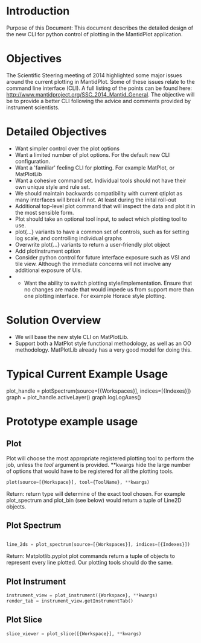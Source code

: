 
Introduction
============

Purpose of this Document: This document describes the detailed design of the new CLI for python control of plotting in the MantidPlot application.
 
Objectives
===========

The Scientific Steering meeting of 2014 highlighted some major issues around the current plotting in MantidPlot. Some of these issues relate to the command line interface (CLI). A full listing of the points can be found here: http://www.mantidproject.org/SSC_2014_Mantid_General. The objective will be to provide a better CLI following the advice and comments provided by instrument scientists. 

Detailed Objectives
===================

*	Want simpler control over the plot options
*	Want a limited number of plot options. For the default new CLI configuration.
*	Want a 'familiar' feeling CLI for plotting. For example MatPlot, or MatPlotLib
*	Want a cohesive command set. Individual tools should not have their own unique style and rule set.
*	We should maintain backwards compatibility with current qtiplot as many interfaces will break if not. At least during the inital roll-out
*	Additional top-level plot command that will inspect the data and plot it in the most sensible form.
*	Plot should take an optional tool input, to select which plotting tool to use.
*	plot{...} variants to have a common set of controls, such as for setting log scale, and controlling individual graphs
*	Overwrite plot{...} variants to return a user-friendly plot object
*	Add plotInstrument option
*	Consider python control for future interface exposure such as VSI and tile view. Although the immediate concerns will not involve any additional exposure of UIs.
*	*	Want the ability to switch plotting style/implementation. Ensure that no changes are made that would impede us from support more than one plotting interface. For example Horace style plotting.

Solution Overview
===============================
* We will base the new style CLI on MatPlotLib. 
* Support both a MatPlot style functional methodology, as well as an OO methodology. MatPlotLib already has a very good model for doing this.

Typical Current Example Usage
===============================

plot_handle = plotSpectrum(source=[{Workspaces}], indices=[{Indexes}]) 
graph = plot_handle.activeLayer()
graph.logLogAxes()

Prototype example usage
===============================

Plot
----

Plot will choose the most appropriate registered plotting tool to perform the job, unless the *tool* argument is provided. **kwargs hide the large number of options that would have to be registered for all the plotting tools.

```python
plot(source=[{Workspace}], tool={ToolName}, **kwargs)
```
Return: return type will determine of the exact tool chosen. For example plot_spectrum and plot_bin (see below) would return a tuple of Line2D objects.

Plot Spectrum
-------------

```python

line_2ds = plot_spectrum(source=[{Workspaces}], indices=[{Indexes}]) 

```
Return: Matplotlib.pyplot plot commands return a tuple of objects to represent every line plotted. Our plotting tools should do the same.


Plot Instrument
---------------

```python
instrument_view = plot_instrument({Workspace}, **kwargs)
render_tab = instrument_view.getInstrumentTab()
```

Plot Slice
----------
```python
slice_viewer = plot_slice([{Workspace}], **kwargs)
```

